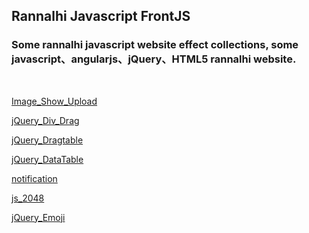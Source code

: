 ## Rannalhi Javascript FrontJS

<h3>
Some rannalhi javascript website effect collections, some javascript、angularjs、jQuery、HTML5 rannalhi website.
</h3>
</br>

[Image_Show_Upload](https://silence940109.github.io/FrontJS/image_show_upload/)

[jQuery_Div_Drag](https://silence940109.github.io/FrontJS/jQuery_Div_Drag/)

[jQuery_Dragtable](https://silence940109.github.io/FrontJS/jQuery_Dragtable/)

[jQuery_DataTable](https://silence940109.github.io/FrontJS/jQuery_DataTable/)

[notification](https://silence940109.github.io/FrontJS/notification/)

[js_2048](https://silence940109.github.io/FrontJS/js_2048/)

[jQuery_Emoji](https://silence940109.github.io/FrontJS/jQuery_Emoji)